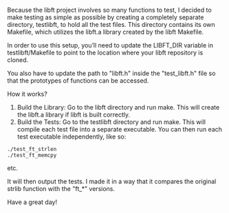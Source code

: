Because the libft project involves so many functions to test, I decided to make testing as simple as possible by creating a completely separate directory, testlibft, to hold all the test files. This directory contains its own Makefile, which utilizes the libft.a library created by the libft Makefile.

In order to use this setup, you’ll need to update the LIBFT_DIR variable in testlibft/Makefile to point to the location where your libft repository is cloned.

You also have to update the path to "libft.h" inside the "test_libft.h" file so that the prototypes of functions can be accessed.

How it works?

1. Build the Library: Go to the libft directory and run make. This will create the libft.a library if libft is built correctly.
2. Build the Tests: Go to the testlibft directory and run make. This will compile each test file into a separate executable. You can then run each test executable independently, like so:

```
./test_ft_strlen
./test_ft_memcpy
```

etc.

It will then output the tests. I made it in a way that it compares the original strlib function with the "ft_*" versions.

Have a great day!
